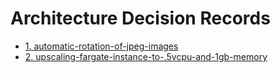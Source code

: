 # Architecture Decision Records

* [1. automatic-rotation-of-jpeg-images](0001-automatic-rotation-of-jpeg-images.md)
* [2. upscaling-fargate-instance-to-.5vcpu-and-1gb-memory](0002-upscaling-fargate-instance-to-.5vcpu-and-1gb-memory.md)

